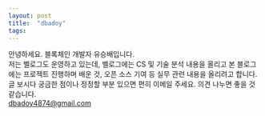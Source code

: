 ```yaml
---
layout: post
title:  "dbadoy"
tags: 
---
```

안녕하세요. 블록체인 개발자 유승배입니다. <br>
저는 벨로그도 운영하고 있는데, 벨로그에는 CS 및 기술 분석 내용을 올리고 본 블로그에는 
프로젝트 진행하며 배운 것, 오픈 소스 기여 등 실무 관련 내용을 올리려고 합니다.
글 보시다 궁금한 점이나 정정할 부분 있으면 편히 이메일 주세요. 의견 나누면 좋을 것 같습니다.
<br>
dbadoy4874@gmail.com
